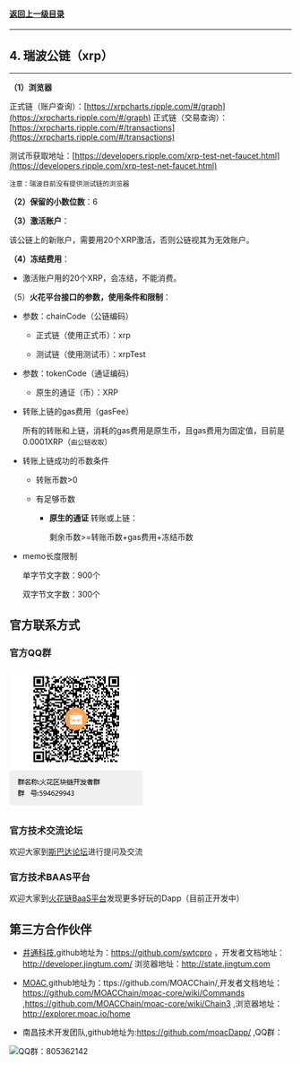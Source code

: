 #### <a href="./chapter10.md#top">返回上一级目录</a>      
---
## 4. 瑞波公链（xrp）
---

**（1）浏览器**

正式链（账户查询）：[https://xrpcharts.ripple.com/#/graph](https://xrpcharts.ripple.com/#/graph)
正式链（交易查询）：[https://xrpcharts.ripple.com/#/transactions](https://xrpcharts.ripple.com/#/transactions)

测试币获取地址：[https://developers.ripple.com/xrp-test-net-faucet.html](https://developers.ripple.com/xrp-test-net-faucet.html)

`注意：瑞波目前没有提供测试链的浏览器`

**（2）保留的小数位数**：6

**（3）激活账户**：

 该公链上的新账户，需要用20个XRP激活，否则公链视其为无效账户。

**（4）冻结费用**：

* 激活账户用的20个XRP，会冻结，不能消费。

（5）**火花平台接口的参数，使用条件和限制**：

* 参数：chainCode（公链编码）

	* 正式链（使用正式币）：xrp

	* 测试链（使用测试币）：xrpTest

* 参数：tokenCode（通证编码）

	* 原生的通证（币）：XRP

	
* 转账上链的gas费用（gasFee）

	所有的转账和上链，消耗的gas费用是原生币，且gas费用为固定值，目前是0.0001XRP（`由公链收取`）

* 转账上链成功的币数条件

	* 转账币数>0

	* 有足够币数

		* **原生的通证** 转账或上链：

			剩余币数>=转账币数+gas费用+冻结币数

* memo长度限制

	单字节文字数：900个

	双字节文字数：300个





## 官方联系方式

### 官方QQ群

![QQ群：594629943](../sp.png)

### 官方技术交流论坛
  欢迎大家到<a href="http://sparkda.com/">斯巴达论坛</a>进行提问及交流 

### 官方技术BAAS平台
  欢迎大家到<a href="http://baas.sparkchain.cn/">火花链BaaS平台</a>发现更多好玩的Dapp（目前正开发中）


## 第三方合作伙伴

 - <a href="https://www.jingtum.com/">井通科技</a>,github地址为：https://github.com/swtcpro ，开发者文档地址：http://developer.jingtum.com/  浏览器地址：http://state.jingtum.com

 - <a href="http://www.moac.io/">MOAC</a>,github地址为：ttps://github.com/MOACChain/,开发者文档地址：https://github.com/MOACChain/moac-core/wiki/Commands ,https://github.com/MOACChain/moac-core/wiki/Chain3 ,浏览器地址：http://explorer.moac.io/home

 - 南昌技术开发团队,github地址为:https://github.com/moacDapp/ ,QQ群：

 ![QQ群：805362142](../nc.png)


